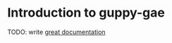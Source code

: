 # Introduction to guppy-gae

TODO: write [great documentation](http://jacobian.org/writing/what-to-write/)
